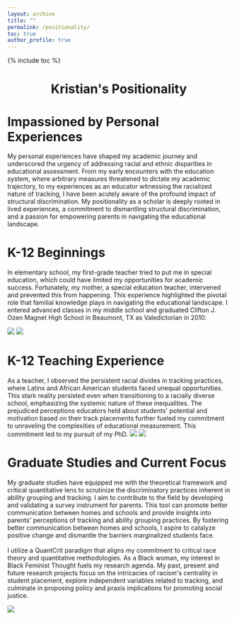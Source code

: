 ```yaml
---
layout: archive
title: ""
permalink: /positionality/
toc: true
author_profile: true
---
```


{% include toc %}

# <center>Kristian's Positionality</center>

# Impassioned by Personal Experiences
My personal experiences have shaped my academic journey and underscored the urgency of addressing racial and ethnic disparities in educational assessment. From my early encounters with the education system, where arbitrary measures threatened to dictate my academic trajectory, to my experiences as an educator witnessing the racialized nature of tracking, I have been acutely aware of the profound impact of structural discrimination. My positionality as a scholar is deeply rooted in lived experiences, a commitment to dismantling structural discrimination, and a passion for empowering parents in navigating the educational landscape. 

# K-12 Beginnings
In elementary school, my first-grade teacher tried to put me in special education, which could have limited my opportunities for academic success. Fortunately, my mother, a special education teacher, intervened and prevented this from happening. This experience highlighted the pivotal role that familial knowledge plays in navigating the educational landscape. I entered advanced classes in my middle school and graduated Clifton J. Ozen Magnet High School in Beaumont, TX as Valedictorian in 2010.

![](https://github.com/kedosomwan/kedosomwan.github.io/assets/172934087/893ed061-43d8-4180-864d-b939411c2d92)
![](https://github.com/kedosomwan/kedosomwan.github.io/assets/172934087/209d8e39-2989-485f-b781-136e3965418a)

# K-12 Teaching Experience
As a teacher, I observed the persistent racial divides in tracking practices, where Latinx and African American students faced unequal opportunities. This stark reality persisted even when transitioning to a racially diverse school, emphasizing the systemic nature of these inequalities. The prejudiced perceptions educators held about students' potential and motivation based on their track placements further fueled my commitment to unraveling the complexities of educational measurement. This commitment led to my pursuit of my PhD.
![](https://github.com/kedosomwan/kedosomwan.github.io/assets/172934087/2eaca729-347b-47ce-a773-211665cc4d39)
![](https://github.com/kedosomwan/kedosomwan.github.io/assets/172934087/1d14be42-469d-4694-984d-e4a1d287d356)

# Graduate Studies and Current Focus
My graduate studies have equipped me with the theoretical framework and critical quantitative lens to scrutinize the discriminatory practices inherent in ability grouping and tracking. I aim to contribute to the field by developing and validating a survey instrument for parents. This tool can promote better communication between homes and schools and provide insights into parents' perceptions of tracking and ability grouping practices. By fostering better communication between homes and schools, I aspire to catalyze positive change and dismantle the barriers marginalized students face. \
\
I utilize a QuantCrit paradigm that aligns my commitment to critical race theory and quantitative methodologies. As a Black woman, my interest in Black Feminist Thought fuels my research agenda. My past, present and future research projects focus on the intricacies of racism's centrality in student placement, explore independent variables related to tracking, and culminate in proposing policy and praxis implications for promoting social justice.

![](https://github.com/kedosomwan/kedosomwan.github.io/assets/172934087/945a664b-e555-44bd-947e-3fac3c420978)

